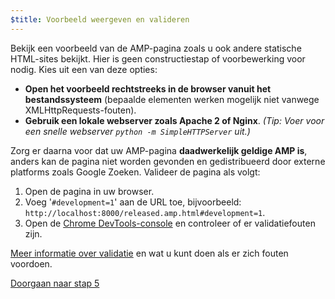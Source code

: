 ```yaml
---
$title: Voorbeeld weergeven en valideren
---
```


Bekijk een voorbeeld van de AMP-pagina zoals u ook andere statische HTML-sites bekijkt. Hier is geen constructiestap of voorbewerking voor nodig. Kies uit een van deze opties:

  - **Open het voorbeeld rechtstreeks in de browser vanuit het bestandssysteem** (bepaalde elementen werken mogelijk niet vanwege XMLHttpRequests-fouten).
  - **Gebruik een lokale webserver zoals Apache 2 of Nginx**.
    *(Tip: Voer voor een snelle webserver `python -m SimpleHTTPServer` uit.)*

Zorg er daarna voor dat uw AMP-pagina **daadwerkelijk geldige AMP is**, anders kan de pagina niet worden gevonden en gedistribueerd door externe platforms zoals Google Zoeken. Valideer de pagina als volgt:

  1. Open de pagina in uw browser.
  1. Voeg '`#development=1`' aan de URL toe, bijvoorbeeld: `http://localhost:8000/released.amp.html#development=1`.
  1. Open de [Chrome DevTools-console](https://developers.google.com/web/tools/chrome-devtools/debug/console/) en controleer of er validatiefouten zijn.

[Meer informatie over validatie](/docs/guides/validate.html) en wat u kunt doen als er zich fouten voordoen.

<a class="go-button button" href="/nl/docs/get_started/create/prepare_for_discovery.html">Doorgaan naar stap 5</a>
